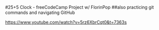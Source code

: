 #25+5 Clock - freeCodeCamp Project w/ FlorinPop
##also practicing git commands and navigating GitHub

https://www.youtube.com/watch?v=5rz6XbrCqt0&t=7363s
